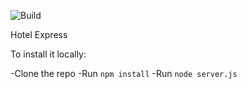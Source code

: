 ![Build](https://travis-ci.org/SamAlbuga/hotelexpress.svg?branch=master)

Hotel Express

To install it locally:

-Clone the repo
-Run `npm install`
-Run `node server.js`